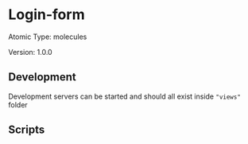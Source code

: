# Login-form

Atomic Type: molecules

Version: 1.0.0

## Development 
Development servers can be started and should all exist inside `"views"` folder

## Scripts 

